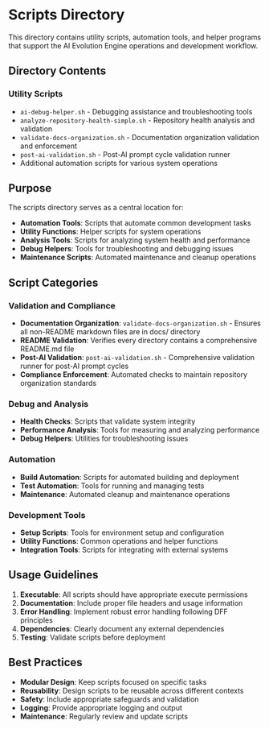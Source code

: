 <!--
@file scripts/README.md
@description Directory index for utility scripts and automation tools
@author IT-Journey Team <team@it-journey.org>
@created 2025-07-12
@lastModified 2025-07-12
@version 1.0.0

@relatedIssues 
  - #documentation-cleanup: Organize repository documentation structure

@relatedEvolutions
  - v1.0.0: Initial creation during documentation cleanup

@dependencies
  - bash: >=4.0 for script execution
  - Various tools depending on script functionality

@changelog
  - 2025-07-12: Initial creation during repository cleanup - ITJ

@usage Contains utility scripts for system operations
@notes Scripts should be executable and well-documented
-->

# Scripts Directory

This directory contains utility scripts, automation tools, and helper programs that support the AI Evolution Engine operations and development workflow.

## Directory Contents

### Utility Scripts
- `ai-debug-helper.sh` - Debugging assistance and troubleshooting tools
- `analyze-repository-health-simple.sh` - Repository health analysis and validation
- `validate-docs-organization.sh` - Documentation organization validation and enforcement
- `post-ai-validation.sh` - Post-AI prompt cycle validation runner
- Additional automation scripts for various system operations

## Purpose

The scripts directory serves as a central location for:
- **Automation Tools**: Scripts that automate common development tasks
- **Utility Functions**: Helper scripts for system operations
- **Analysis Tools**: Scripts for analyzing system health and performance
- **Debug Helpers**: Tools for troubleshooting and debugging issues
- **Maintenance Scripts**: Automated maintenance and cleanup operations

## Script Categories

### Validation and Compliance
- **Documentation Organization**: `validate-docs-organization.sh` - Ensures all non-README markdown files are in docs/ directory
- **README Validation**: Verifies every directory contains a comprehensive README.md file
- **Post-AI Validation**: `post-ai-validation.sh` - Comprehensive validation runner for post-AI prompt cycles
- **Compliance Enforcement**: Automated checks to maintain repository organization standards

### Debug and Analysis
- **Health Checks**: Scripts that validate system integrity
- **Performance Analysis**: Tools for measuring and analyzing performance
- **Debug Helpers**: Utilities for troubleshooting issues

### Automation
- **Build Automation**: Scripts for automated building and deployment
- **Test Automation**: Tools for running and managing tests
- **Maintenance**: Automated cleanup and maintenance operations

### Development Tools
- **Setup Scripts**: Tools for environment setup and configuration
- **Utility Functions**: Common operations and helper functions
- **Integration Tools**: Scripts for integrating with external systems

## Usage Guidelines

1. **Executable**: All scripts should have appropriate execute permissions
2. **Documentation**: Include proper file headers and usage information
3. **Error Handling**: Implement robust error handling following DFF principles
4. **Dependencies**: Clearly document any external dependencies
5. **Testing**: Validate scripts before deployment

## Best Practices

- **Modular Design**: Keep scripts focused on specific tasks
- **Reusability**: Design scripts to be reusable across different contexts
- **Safety**: Include appropriate safeguards and validation
- **Logging**: Provide appropriate logging and output
- **Maintenance**: Regularly review and update scripts